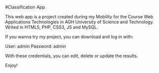 #Classification App

This web app is a project created during my Mobility for the Course Web Applications Technologies in AGH University of Science and Technology.
Writed in HTML5, PHP, CSS3,  JS and MySQL.


If you wanna try my project, you can download and log in with:

User: admin
Password: admin


With these credentials, you can edit, delete or update the results.

Enjoy!
